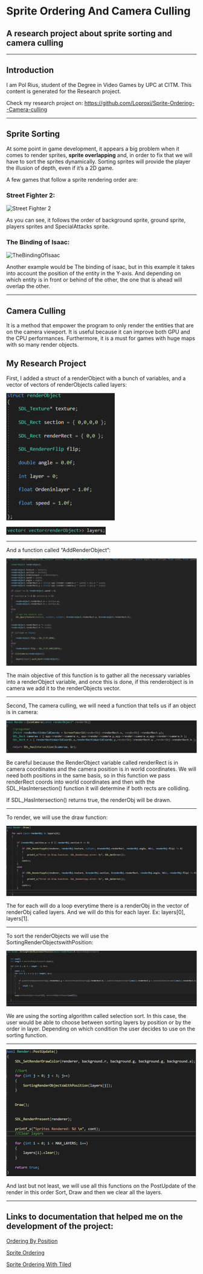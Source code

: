 # Sprite Ordering And Camera Culling

## A research project about sprite sorting and camera culling
***

## Introduction

I am Pol Rius, student of the Degree in Video Games by UPC at CITM. This content is generated for the Research project.

Check my research project on:
https://github.com/Loproxi/Sprite-Ordering--Camera-culling

***

## Sprite Sorting

At some point in game development, it appears a big problem when it comes to render sprites, **sprite overlapping** and, in order to fix that we will have to sort the sprites dynamically.
Sorting sprites will provide the player the illusion of depth, even if it’s a 2D game.

A few games that follow a sprite rendering order are:

### Street Fighter 2:
![Street Fighter 2](https://img.redbull.com/images/c_limit,w_1500,h_1000,f_auto,q_auto/redbullcom/2017/05/26/8e9df911-f4d9-48c0-81cf-a7f1a3a01b9a/ultra-street-fighter-2-nintendo-switch)

As you can see, it follows the order of background sprite, ground sprite, players sprites and SpecialAttacks sprite.

### The Binding of Isaac:

![TheBindingOfIsaac](https://image.noelshack.com/fichiers-sm/2015/26/1435235106-647-noelshack-capture-d-ecran.gif)

Another example would be The binding of isaac, but in this example it takes into account the position of the entity in the Y-axis. And depending on which entity is in front or behind of the other, the one that is ahead will overlap the other. 
***

## Camera Culling

It is a method that empower the program to only render the entities that are on the camera viewport. It is useful because it can improve both GPU and the CPU performances. 
Furthermore, it is a must for games with huge maps with so many render objects.

## My Research Project

First, I added a struct of a renderObject with a bunch of variables, and a vector of vectors of renderObjects called layers:

![RenderObject](https://raw.githubusercontent.com/Loproxi/Sprite-Ordering--Camera-culling/gh-pages/StructRenderObject.png)

![VectorLayers](https://raw.githubusercontent.com/Loproxi/Sprite-Ordering--Camera-culling/gh-pages/Vectorlayers.png)

***

And  a function called “AddRenderObject”:

![AddRenderObject](https://raw.githubusercontent.com/Loproxi/Sprite-Ordering--Camera-culling/gh-pages/AddRenderObject.png)

The main objective of this function is to gather all the necessary variables into a renderObject variable, and once this is done, if this renderobject is in camera we add it to the renderObjects vector.

***

Second, The camera culling, we will need a function that tells us if an object is in camera:

![IsInCamera](https://raw.githubusercontent.com/Loproxi/Sprite-Ordering--Camera-culling/gh-pages/IsInCamera.png)

Be careful because the RenderObject variable called renderRect is in camera coordinates and the camera position is in world coordinates. We will need both positions in the same basis,  so in this function we pass renderRect coords into world coordinates and then with the SDL_HasIntersection() function it will determine if both rects are colliding.

If SDL_HasIntersection() returns true, the renderObj will be drawn.

***

To render, we will use the draw function:

![Draw](https://raw.githubusercontent.com/Loproxi/Sprite-Ordering--Camera-culling/gh-pages/Draw.png)

The for each will do a loop everytime there is a renderObj in the vector of renderObj called layers. And we will do this for each layer. Ex: layers[0], layers[1].

***

To sort the renderObjects we will use the SortingRenderObjectswithPosition:

![SortingRenderObjects](https://raw.githubusercontent.com/Loproxi/Sprite-Ordering--Camera-culling/gh-pages/SortingRenderObject.png)

We are using the sorting algorithm called selection sort.
In this case, the user would be able to choose between sorting layers by position or by the order in layer. 
Depending on which condition the user decides to use on the sorting function.

***

![RenderPostUpdate](https://raw.githubusercontent.com/Loproxi/Sprite-Ordering--Camera-culling/gh-pages/RenderPostUpdate.png)

And last but not least, we will use all this functions on the PostUpdate of the render in this order
Sort, Draw and then we clear all the layers. 

***

## Links to documentation that helped me on the development of the project:

[Ordering By Position](https://eliasdaler.wordpress.com/2013/11/20/z-order-in-top-down-2d-games/)

[Sprite Ordering](https://love2d.org/forums/viewtopic.php?p=162007&sid=c47d48815ee08fcd9191e08ee431c832#p162007)

[Sprite Ordering With Tiled](https://christt105.github.io/Sprite_Ordering_and_Camera_Culling_Personal_Research/)



